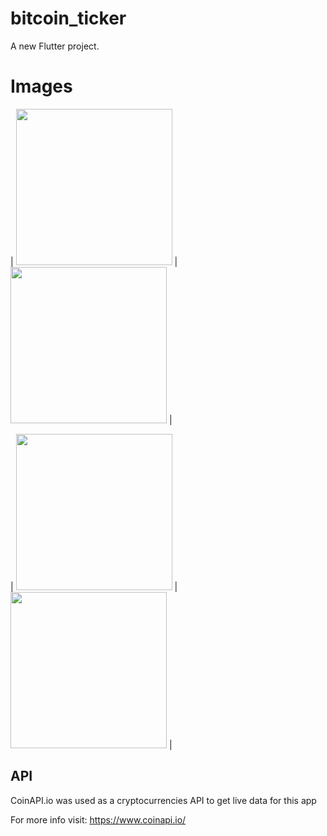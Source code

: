 # bitcoin_ticker

A new Flutter project.

# Images

| <img src="https://user-images.githubusercontent.com/65097437/87357195-1a12eb80-c529-11ea-9814-529f82cb1c62.jpg" width="250"> | <img src="https://user-images.githubusercontent.com/65097437/87357205-1d0ddc00-c529-11ea-8208-caf7a70f96da.jpg" width="250"> |

| <img src="https://user-images.githubusercontent.com/65097437/87357208-1ed79f80-c529-11ea-994a-799f311a77cb.jpg" width="250"> | <img src="https://user-images.githubusercontent.com/65097437/87357213-20a16300-c529-11ea-835b-e1a9ee62b355.jpg" width="250"> |

## API

CoinAPI.io was used as a cryptocurrencies API to get live data for this app

For more info visit:
https://www.coinapi.io/
